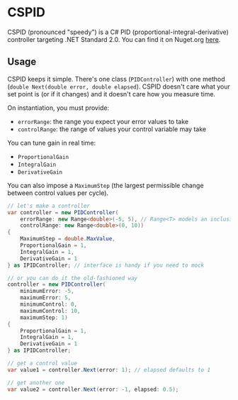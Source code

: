 # CSPID

CSPID (pronounced "speedy") is a C# PID (proportional-integral-derivative) controller targeting .NET Standard 2.0. You can find it on Nuget.org [here](https://www.nuget.org/packages/CSPID/).

## Usage

CSPID keeps it simple. There's one class (`PIDController`) with one method (`double Next(double error, double elapsed`). CSPID doesn't care what your set point is (or if it changes) and it doesn't care how you measure time.

On instantiation, you must provide:

- `errorRange`: the range you expect your error values to take
- `controlRange`: the range of values your control variable may take

You can tune gain in real time:

- `ProportionalGain`
- `IntegralGain`
- `DerivativeGain`

You can also impose a `MaximumStep` (the largest permissible change between control values per cycle).

```csharp
// let's make a controller
var controller = new PIDController(
    errorRange: new Range<double>(-5, 5), // Range<T> models an inclusive range (soon to be obsolete with C#8!)
    controlRange: new Range<double>(0, 10))
{
    MaximumStep = double.MaxValue,
    ProportionalGain = 1,
    IntegralGain = 1,
    DerivativeGain = 1
} as IPIDController; // interface is handy if you need to mock

// or you can do it the old-fashioned way
controller = new PIDController(
    minimumError: -5,
    maximumError: 5,
    minimumControl: 0,
    maximumControl: 10,
    maximumStep: 1)
{
    ProportionalGain = 1,
    IntegralGain = 1,
    DerivativeGain = 1
} as IPIDController;

// get a control value
var value1 = controller.Next(error: 1); // elapsed defaults to 1

// get another one
var value2 = controller.Next(error: -1, elapsed: 0.5);
```
